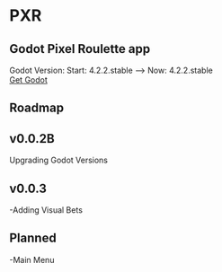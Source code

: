 # PXR
Godot Pixel Roulette app
---
Godot Version: Start: 4.2.2.stable --> Now: 4.2.2.stable
<br>
[Get Godot](https://godotengine.org/download/)

Roadmap
---
v0.0.2B
-
Upgrading Godot Versions

v0.0.3
-
-Adding Visual Bets<br>

Planned
-
-Main Menu
